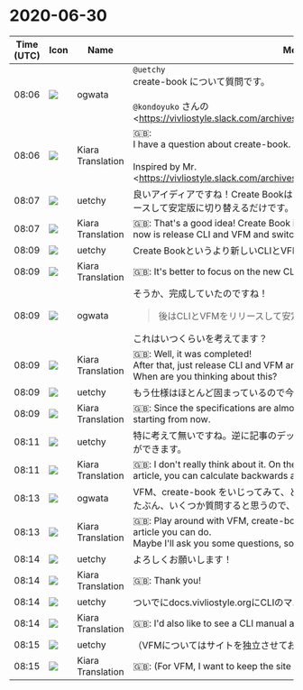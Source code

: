 # 2020-06-30

|Time (UTC)|Icon|Name|Message|
|---|---|---|---|
|08:06|![](https://avatars.slack-edge.com/2019-11-22/845042642576_070441337abaca9fb7b3_72.png)|ogwata|`@uetchy`<br>create-book について質問です。<br><br>`@kondoyuko` さんの<https://vivliostyle.slack.com/archives/G015NCWN94Y/p1592616042099200|提案>に触発されて、「オンライン技術書典9」にむけた「Vivliostyleで本を作ろう」キャンペーンができないかなと考えています。<br><br>せっかくなので、特集企画で「create-book で印刷用PDFを作成する」という解説記事を作成してはどうかと考えました。<br><br>連動して、この機会にFAQやサンプルを追加執筆すれば、一石二鳥で <http://vivliostyle.org|vivliostyle.org> が充実します。<br><br>技術書典が9月予定とのことなので、時期的には7月中旬、遅くとも8月初旬にはスタートさせたいところです。<br><br>そこで質問です。大雑把でよいので create-book の開発日程をお教えいただけませんか。それに合わせて何ができるか、考えてみたいと思います。|
|08:06|![](https://avatars.slack-edge.com/2019-08-21/732685848020_f3f20736795184660348_72.png)|Kiara Translation|🇬🇧: <br>I have a question about create-book.<br><br> Inspired by Mr. <https://vivliostyle.slack.com/archives/G015NCWN94Y/p1592616042099200|Suggestions>, I thought it would be possible to conduct a "Let's make a book in Vivliostyle" campaign for "Online Technical Document 9". I am.<br><br>Since it's a big deal, I thought about creating a commentary article "Create a PDF for printing with create-book" in the special feature project.<br><br>In conjunction with this, if you write additional FAQs and samples on this occasion, two birds with one stone will complete <http://vivliostyle.org|vivliostyle.org>.<br><br>The technical textbook is scheduled for September, so I would like to start it in mid-July and at the beginning of August at the latest.<br><br>So I have a question. I would like to ask you about the development schedule of create-book, since it is rough. I would like to think about what we can do with it.|
|08:07|![](https://avatars.slack-edge.com/2020-01-22/916403977808_18dc4c6c299ded1b6018_72.png)|uetchy|良いアイディアですね！Create Bookはもう完成しています。後はCLIとVFMをリリースして安定版に切り替えるだけです。|
|08:07|![](https://avatars.slack-edge.com/2019-08-21/732685848020_f3f20736795184660348_72.png)|Kiara Translation|🇬🇧: That's a good idea! Create Book is already complete. All you have to do now is release CLI and VFM and switch to the stable version.|
|08:09|![](https://avatars.slack-edge.com/2020-01-22/916403977808_18dc4c6c299ded1b6018_72.png)|uetchy|Create Bookというより新しいCLIとVFMについて重点的に書いた方が良いですね|
|08:09|![](https://avatars.slack-edge.com/2019-08-21/732685848020_f3f20736795184660348_72.png)|Kiara Translation|🇬🇧: It's better to focus on the new CLI and VFM rather than Create Book|
|08:09|![](https://avatars.slack-edge.com/2019-11-22/845042642576_070441337abaca9fb7b3_72.png)|ogwata|そうか、完成していたのですね！<br><blockquote>後はCLIとVFMをリリースして安定版に切り替えるだけです。</blockquote>これはいつくらいを考えてます？|
|08:09|![](https://avatars.slack-edge.com/2019-08-21/732685848020_f3f20736795184660348_72.png)|Kiara Translation|🇬🇧: Well, it was completed!<br>After that, just release CLI and VFM and switch to stable version.<br>When are you thinking about this?|
|08:09|![](https://avatars.slack-edge.com/2020-01-22/916403977808_18dc4c6c299ded1b6018_72.png)|uetchy|もう仕様はほとんど固まっているので今から書き始めて問題ない気がします|
|08:09|![](https://avatars.slack-edge.com/2019-08-21/732685848020_f3f20736795184660348_72.png)|Kiara Translation|🇬🇧: Since the specifications are almost fixed, I feel that there is no problem starting from now.|
|08:11|![](https://avatars.slack-edge.com/2020-01-22/916403977808_18dc4c6c299ded1b6018_72.png)|uetchy|特に考えて無いですね。逆に記事のデッドラインがわかれば逆算して調整することができます。|
|08:11|![](https://avatars.slack-edge.com/2019-08-21/732685848020_f3f20736795184660348_72.png)|Kiara Translation|🇬🇧: I don't really think about it. On the contrary, if you know the deadline of the article, you can calculate backwards and adjust.|
|08:13|![](https://avatars.slack-edge.com/2019-11-22/845042642576_070441337abaca9fb7b3_72.png)|ogwata|VFM、create-book をいじってみて、どんな記事ができるか考え始めます。<br>たぶん、いくつか質問すると思うので、その際はよろしくお願いします！|
|08:13|![](https://avatars.slack-edge.com/2019-08-21/732685848020_f3f20736795184660348_72.png)|Kiara Translation|🇬🇧: Play around with VFM, create-book and start thinking about what kind of article you can do.<br>Maybe I'll ask you some questions, so thank you!|
|08:14|![](https://avatars.slack-edge.com/2020-01-22/916403977808_18dc4c6c299ded1b6018_72.png)|uetchy|よろしくお願いします！|
|08:14|![](https://avatars.slack-edge.com/2019-08-21/732685848020_f3f20736795184660348_72.png)|Kiara Translation|🇬🇧: Thank you!|
|08:14|![](https://avatars.slack-edge.com/2020-01-22/916403977808_18dc4c6c299ded1b6018_72.png)|uetchy|ついでにdocs.vivliostyle.orgにCLIのマニュアルもあると良いですね|
|08:14|![](https://avatars.slack-edge.com/2019-08-21/732685848020_f3f20736795184660348_72.png)|Kiara Translation|🇬🇧: I'd also like to see a CLI manual at <http://docs.vivliostyle.org|docs.vivliostyle.org>.|
|08:15|![](https://avatars.slack-edge.com/2020-01-22/916403977808_18dc4c6c299ded1b6018_72.png)|uetchy|（VFMについてはサイトを独立させておきたいのでリンク貼るだけで大丈夫|
|08:15|![](https://avatars.slack-edge.com/2019-08-21/732685848020_f3f20736795184660348_72.png)|Kiara Translation|🇬🇧: (For VFM, I want to keep the site independent, so it's ok just to put a link.|
